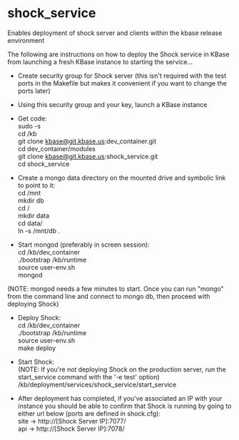 shock_service
=============

Enables deployment of shock server and clients within the kbase release environment

The following are instructions on how to deploy the Shock service in KBase from launching a fresh KBase instance to starting the service...

- Create security group for Shock server (this isn't required with the test ports in the Makefile but makes it convenient if you want to change the ports later)
- Using this security group and your key, launch a KBase instance
- Get code:<br />
sudo -s<br />
cd /kb<br />
git clone kbase@git.kbase.us:dev_container.git<br />
cd dev_container/modules<br />
git clone kbase@git.kbase.us:shock_service.git<br />
cd shock_service<br />

- Create a mongo data directory on the mounted drive and symbolic link to point to it:<br />
cd /mnt<br />
mkdir db<br />
cd /<br />
mkdir data<br />
cd data/<br />
ln -s /mnt/db .<br />

- Start mongod (preferably in screen session):<br />
cd /kb/dev_container<br />
./bootstrap /kb/runtime<br />
source user-env.sh<br />
mongod<br />

(NOTE: mongod needs a few minutes to start.  Once you can run "mongo" from the command line and connect to mongo db, then proceed with deploying Shock)
- Deploy Shock:<br />
cd /kb/dev_container<br />
./bootstrap /kb/runtime<br />
source user-env.sh<br />
make deploy<br />

- Start Shock:<br />
(NOTE: If you're not deploying Shock on the production server, run the start_service command with the '-e test' option)
/kb/deployment/services/shock_service/start_service

- After deployment has completed, if you've associated an IP with your instance you should be able to confirm that Shock is running by going to either url below (ports are defined in shock.cfg):<br />
site ->  http://[Shock Server IP]:7077/<br />
api  ->  http://[Shock Server IP]:7078/<br />
